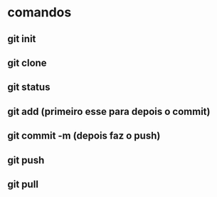 # comandos 
## git init
## git clone
## git status
## git add (primeiro esse para depois o commit)
## git commit -m (depois faz o push)
## git push
## git pull
